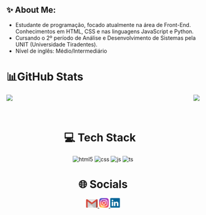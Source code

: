 ## ✨ About Me:
- Estudante de programação, focado atualmente na área de Front-End. Conhecimentos em HTML, CSS e nas linguagens JavaScript e Python. <br> 
- Cursando o 2º período de Análise e Desenvolvimento de Sistemas pela UNIT (Universidade Tiradentes). <br> 
- Nível de inglês: Médio/Intermediário


# 📊GitHub Stats
<div>
  
  <img  height="180em" src="https://github-readme-stats.vercel.app/api?username=EduuardoLS&show_icons=true&theme=great-gatsby&include_all_commits=true&count_private=true"/>
  <img align="right" height="150em" src="https://github-readme-stats.vercel.app/api/top-langs/?username=EduuardoLS&layout=compact&langs_count=16&theme=great-gatsby"/>
</div>
<br>

<div  align="center"> 
  <div style="display: inline_block"><br>
    <h1 align="center">💻 Tech Stack</h1>
  <img align="center" alt="html5" src="https://img.shields.io/badge/HTML5-E34F26?style=for-the-badge&logo=html5&logoColor=white" />
  <img align="center" alt="css" src="https://img.shields.io/badge/CSS3-1572B6?style=for-the-badge&logo=css3&logoColor=white" />
  <img align="center" alt="js" src="https://img.shields.io/badge/JavaScript-F7DF1E?style=for-the-badge&logo=javascript&logoColor=black" />
  <img align="center" alt="ts" src="https://img.shields.io/badge/Python-3776AB?style=for-the-badge&logo=python&logoColor=white" /> 
   </div>



   <h1 align="center">🌐 Socials</h1>
    <a href = "mailto: eduuardolima2005@gmail.com">
      <img width="30" src="gmail.svg">
    </a>
    </a>
    <a href = "https://www.instagram.com/eduuardo_ls/">
      <img width="25" src="instagram.png">
    <a href = "https://www.linkedin.com/in/carlos-eduardo-a67420329/">
      <img width="25" src="linkedin.svg">
    </a>
    </a>
</div>
